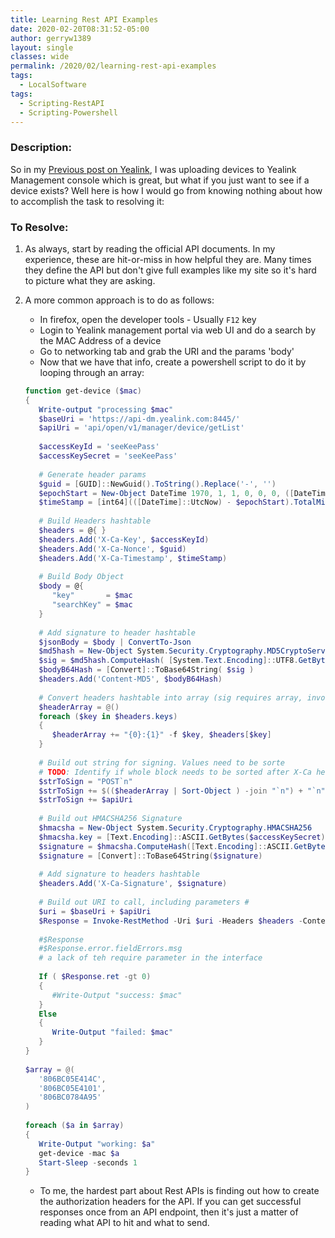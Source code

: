 ```yaml
---
title: Learning Rest API Examples
date: 2020-02-20T08:31:52-05:00
author: gerryw1389
layout: single
classes: wide
permalink: /2020/02/learning-rest-api-examples
tags:
  - LocalSoftware
tags:
  - Scripting-RestAPI
  - Scripting-Powershell
---
```

<!--more-->

### Description:

So in my [Previous post on Yealink](https://automationadmin.com/2019/10/yealink-rest-api), I was uploading devices to Yealink Management console which is great, but what if you just want to see if a device exists? Well here is how I would go from knowing nothing about how to accomplish the task to resolving it:


### To Resolve:

1. As always, start by reading the official API documents. In my experience, these are hit-or-miss in how helpful they are. Many times they define the API but don't give full examples like my site so it's hard to picture what they are asking.

2. A more common approach is to do as follows:

   - In firefox, open the developer tools - Usually `F12` key
   - Login to Yealink management portal via web UI and do a search by the MAC Address of a device
   - Go to networking tab and grab the URI and the params 'body'
   - Now that we have that info, create a powershell script to do it by looping through an array:

   ```powershell
   function get-device ($mac)
   {
      Write-output "processing $mac"
      $baseUri = 'https://api-dm.yealink.com:8445/'
      $apiUri = 'api/open/v1/manager/device/getList'
         
      $accessKeyId = 'seeKeePass'
      $accessKeySecret = 'seeKeePass'
                     
      # Generate header params
      $guid = [GUID]::NewGuid().ToString().Replace('-', '')
      $epochStart = New-Object DateTime 1970, 1, 1, 0, 0, 0, ([DateTimeKind]::Utc)
      $timeStamp = [int64](([DateTime]::UtcNow) - $epochStart).TotalMilliseconds
      
      # Build Headers hashtable
      $headers = @{ }
      $headers.Add('X-Ca-Key', $accessKeyId)
      $headers.Add('X-Ca-Nonce', $guid)
      $headers.Add('X-Ca-Timestamp', $timeStamp)
      
      # Build Body Object
      $body = @{
         "key"       = $mac
         "searchKey" = $mac
      }
      
      # Add signature to header hashtable
      $jsonBody = $body | ConvertTo-Json
      $md5hash = New-Object System.Security.Cryptography.MD5CryptoServiceProvider
      $sig = $md5hash.ComputeHash( [System.Text.Encoding]::UTF8.GetBytes($jsonBody) )
      $bodyB64Hash = [Convert]::ToBase64String( $sig )
      $headers.Add('Content-MD5', $bodyB64Hash)
      
      # Convert headers hashtable into array (sig requires array, invoke-restmethod requires hashtable)
      $headerArray = @()
      foreach ($key in $headers.keys)
      {
         $headerArray += "{0}:{1}" -f $key, $headers[$key]
      }
      
      # Build out string for signing. Values need to be sorte
      # TODO: Identify if whole block needs to be sorted after X-Ca headers, or just each section
      $strToSign = "POST`n"
      $strToSign += $(($headerArray | Sort-Object ) -join "`n") + "`n"
      $strToSign += $apiUri
      
      # Build out HMACSHA256 Signature
      $hmacsha = New-Object System.Security.Cryptography.HMACSHA256
      $hmacsha.key = [Text.Encoding]::ASCII.GetBytes($accessKeySecret)
      $signature = $hmacsha.ComputeHash([Text.Encoding]::ASCII.GetBytes($strToSign))
      $signature = [Convert]::ToBase64String($signature)
      
      # Add signature to headers hashtable
      $headers.Add('X-Ca-Signature', $signature)
      
      # Build out URI to call, including parameters #
      $uri = $baseUri + $apiUri
      $Response = Invoke-RestMethod -Uri $uri -Headers $headers -ContentType 'application/json;charset=UTF-8' -Body $jsonBody -method Post
      
      #$Response
      #$Response.error.fieldErrors.msg
      # a lack of teh require parameter in the interface
      
      If ( $Response.ret -gt 0)
      {
         #Write-Output "success: $mac"
      }
      Else
      {
         Write-Output "failed: $mac"
      }
   }
      
   $array = @(
      '806BC05E414C',
      '806BC05E4101',
      '806BC0784A95'
   )
      
   foreach ($a in $array)
   {
      Write-Output "working: $a"
      get-device -mac $a
      Start-Sleep -seconds 1
   }
   ```

   - To me, the hardest part about Rest APIs is finding out how to create the authorization headers for the API. If you can get successful responses once from an API endpoint, then it's just a matter of reading what API to hit and what to send.